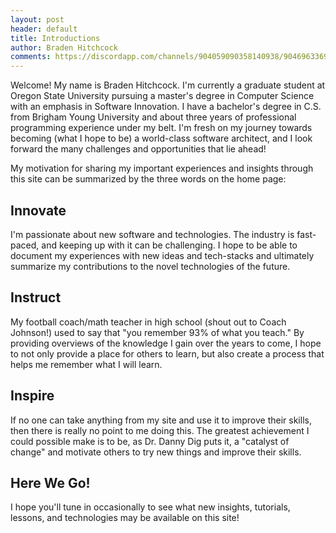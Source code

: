 ```yaml
---
layout: post
header: default
title: Introductions
author: Braden Hitchcock
comments: https://discordapp.com/channels/904059090358140938/904696336933339156/1279315100238483507
---
```


Welcome! My name is Braden Hitchcock. I'm currently a graduate student at Oregon
State University pursuing a master's degree in Computer Science with an emphasis
in Software Innovation. I have a bachelor's degree in C.S. from Brigham Young
University and about three years of professional programming experience under my
belt. I'm fresh on my journey towards becoming (what I hope to be) a world-class
software architect, and I look forward the many challenges and opportunities
that lie ahead!

My motivation for sharing my important experiences and insights through this
site can be summarized by the three words on the home page:

## Innovate

I'm passionate about new software and technologies. The industry is fast-paced,
and keeping up with it can be challenging. I hope to be able to document my
experiences with new ideas and tech-stacks and ultimately summarize my
contributions to the novel technologies of the future.

## Instruct

My football coach/math teacher in high school (shout out to Coach Johnson!) used
to say that "you remember 93% of what you teach." By providing overviews of the
knowledge I gain over the years to come, I hope to not only provide a place for
others to learn, but also create a process that helps me remember what I will
learn.

## Inspire

If no one can take anything from my site and use it to improve their skills,
then there is really no point to me doing this. The greatest achievement I could
possible make is to be, as Dr. Danny Dig puts it, a "catalyst of change" and
motivate others to try new things and improve their skills.

## Here We Go!

I hope you'll tune in occasionally to see what new insights, tutorials, lessons,
and technologies may be available on this site!

